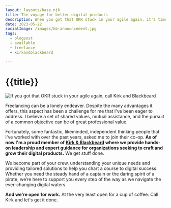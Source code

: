 ```yaml
---
layout: layouts/base.njk
title: The voyage for better digital products
description: When you got that OKR stuck in your agile again, it's time to call Kirk & Blackbeard.
date: 2023-05-22
socialImage: /images/kb-announcement.jpg
tags:
  - blogpost
  - available
  - freelance
  - kirkandblackbeard

---
```


# {{title}}

![If you got that OKR stuck in your agile again, call Kirk and Blackbeard](/images/kb-announcement.jpg)

Freelancing can be a lonely endeaver. Despite the many advantages it offers, this aspect has been a challenge for me that I've been eager to address. I believe a set of shared values, mutual assistance, and the pursuit of a common objective can be of great professional value.

Fortunately, some fantastic, likeminded, independent thinking people that I've worked with over the past years, asked me to join their co-op. **As of now I'm a proud member of [Kirk & Blackbeard](https://kirkandblackbeard.com/) where we provide hands-on leadership and expert guidance for organizations seeking to craft and grow their digital products.** We get stuff done.

We become part of your crew, understanding your unique needs and providing tailored solutions to help you chart a course to digital success. Whether you need the steady hand of a captain or the daring spirit of a pirate, we’re here to support you every step of the way as we navigate the ever-changing digital waters.

**And we're open for work.** At the very least open for a cup of coffee. Call Kirk and let's get it done. 
